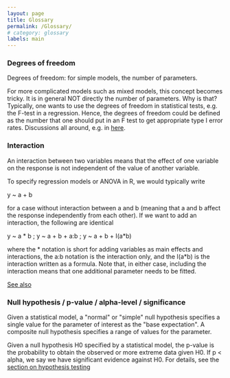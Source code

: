 ```yaml
---
layout: page
title: Glossary
permalink: /Glossary/
# category: glossary
labels: main
---
```


### Degrees of freedom

Degrees of freedom: for simple models, the number of parameters. 

For more complicated models such as mixed models, this concept becomes tricky. It is in general NOT directly the number of parameters. Why is that? Typically, one wants to use the degrees of freedom in statistical tests, e.g. the F-test in a regression. Hence, the degrees of freedom could be defined as the number that one should put in an F test to get appropriate type I error rates. Discussions all around, e.g. in <a href="http://stats.stackexchange.com/questions/16921/how-to-understand-degrees-of-freedom" target="_blank">here</a>.


### Interaction

An interaction between two variables means that the effect of one variable on the response is not independent of the value of another variable.

To specify regression models or ANOVA in R, we would typically write

y ~ a + b 

for a case without interaction between a and b (meaning that a and b affect the response independently from each other). If we want to add an interaction, the following are identical

y ~ a * b ; y ~ a + b + a:b ; y ~ a + b + I(a*b)

where the * notation is short for adding variables as main effects and interactions, the a:b notation is the interaction only, and the I(a*b) is the interaction written as a formula. Note that, in either case, including the interaction means that one additional parameter needs to be fitted. 

<a href="http://en.wikipedia.org/wiki/Interaction_%28statistics%29" target="_blank">See also</a>



### Null hypothesis / p-value / alpha-level / significance

Given a statistical model, a "normal" or "simple" null hypothesis specifies a single value for the parameter of interest as the "base expectation". A composite null hypothesis specifies a range of values for the parameter. 

Given a null hypothesis H0 specified by a statistical model, the p-value is the probability to obtain the observed or more extreme data given H0. If p < alpha, we say we have significant evidence against H0. For details, see the [section on hypothesis testing](http://biometry.github.io/APES/Stats/stats12-basic_tests.html)
